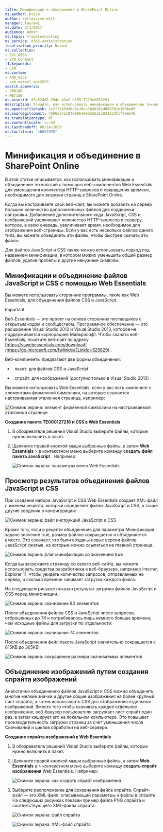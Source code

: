 ```yaml
---
title: Минификация и объединение в SharePoint Online
ms.author: kvice
author: kelleyvice-msft
manager: laurawi
ms.date: 3/1/2017
audience: Admin
ms.topic: troubleshooting
ms.service: o365-administration
localization_priority: Normal
ms.collection:
- Ent_O365
- SPO_Content
f1.keywords:
- CSH
ms.custom:
- Adm_O365
- seo-marvel-apr2020
search.appverid:
- SPO160
- MET150
ms.assetid: 87a52468-994e-43a2-b155-7229ed659291
description: Узнайте, как использовать минификации и объединение технологий с помощью Web Essentials, чтобы сократить количество HTTP-запросов и время, необходимое для загрузки страниц в SharePoint Online.
ms.openlocfilehash: 2e2ff7b9d36a6c28ca3840304d896782e1096e85
ms.sourcegitcommit: 79065e72c0799064e9055022393113dfcf40eb4b
ms.translationtype: MT
ms.contentlocale: ru-RU
ms.lasthandoff: 08/14/2020
ms.locfileid: "46692995"
---
```

# <a name="minification-and-bundling-in-sharepoint-online"></a>Минификация и объединение в SharePoint Online

В этой статье описывается, как использовать минификации и объединение технологий с помощью веб-компонентов Web Essentials для уменьшения количества HTTP-запросов и сокращения времени, необходимого для загрузки страниц в SharePoint Online.
  
Когда вы настраиваете свой веб-сайт, вы можете добавить на сервер большое количество дополнительных файлов для поддержки настройки. Добавление дополнительного кода JavaScript, CSS и изображений увеличивает количество HTTP-запросов к серверу, которое, в свою очередь, увеличивает время, необходимое для отображения веб-страницы. Если у вас есть несколько файлов одного типа, вы можете объединить эти файлы, чтобы быстрее скачать эти файлы.
  
Для файлов JavaScript и CSS также можно использовать подход под названием минификации, в котором можно уменьшить общий размер файлов, удалив пробелы и другие ненужные символы.
  
## <a name="minification-and-bundling-javascript-and-css-files-with-web-essentials"></a>Минификации и объединение файлов JavaScript и CSS с помощью Web Essentials

Вы можете использовать сторонние программы, такие как Web Essentials, для объединения файлов CSS и JavaScript.
  
> [!IMPORTANT]
> Веб-Essentials — это проект на основе сторонних поставщиков с открытым кодом и сообществом. Программное обеспечение — это расширение Visual Studio 2012 и Visual Studio 2013, которое не поддерживается корпорацией Майкрософт. Чтобы скачать веб-Essentials, посетите веб-сайт по адресу [https://vswebessentials.com/download](https://go.microsoft.com/fwlink/p/?LinkId=525629) . 
  
Веб-компоненты предлагают две формы объединения:
  
- . пакет: для файлов CSS и JavaScript
    
- . спрайт: для изображений (доступно только в Visual Studio 2013)
    
Вы можете использовать Web Essentials, если у вас есть компонент с элементами фирменной символики, на которые ссылается настраиваемая эталонная страница, например:
  
![Снимок экрана: элемент фирменной символики на настраиваемой эталонной странице](../media/3a6eba36-973d-482b-8556-a9394b8ba19f.png)
  
 **Создание пакета TE000127218 и CSS в Web Essentials**
  
1. В обозревателе решений Visual Studio выберите файлы, которые нужно включить в пакет.
    
2. Щелкните правой кнопкой мыши выбранные файлы, а затем **Web Essentials** \> в контекстном меню выберите команду **создать файл пакета JavaScript** . Например: 
    
    ![Снимок экрана: параметры меню Web Essentials](../media/41aac84c-4538-4f78-b454-46e651f868a3.png)
  
## <a name="viewing-the-results-of-bundling-javascript-and-css-files"></a>Просмотр результатов объединения файлов JavaScript и CSS

При создании набора JavaScript и CSS Web Essentials создает XML-файл с именем рецепта, который определяет файлы JavaScript и CSS, а также другие сведения о конфигурации: 
  
![Снимок экрана: файл инструкций JavaScript и CSS](../media/7ba891f8-52d8-467b-a0f6-b062dd1137a4.png)
  
Кроме того, если в рецепте объединения для параметра Минификация задано значение true, размер файлов сокращается и объединяется вместе. Это означает, что были созданы новые версии файлов JavaScript сжатые, на которые можно ссылаться на главной странице.
  
![Снимок экрана: флаг минификации со значением true](../media/50523af2-6412-4117-ac3d-5bd26f6d562e.png)
  
Когда вы загружаете страницу со своего веб-сайта, вы можете использовать средства разработчика в веб-браузере, например Internet Explorer 11, чтобы увидеть количество запросов, отправленных на сервер, и сколько времени занимает загрузка каждого файла.
  
На следующем рисунке показан результат загрузки файлов JavaScript и CSS перед минификации.
  
![Снимок экрана: скачивание 80 элементов](../media/e2df3912-1923-46e6-8cf2-3015a31554e1.png)
  
После объединения файлов CSS и JavaScript число запросов, отброшенных до 74 и потребовалось лишь немного больше времени, чем исходные файлы для загрузки по отдельности:
  
![Снимок экрана: скачивание 74 элементов](../media/686c4387-70e8-4a74-9d45-059f33a91184.png)
  
После объединения файл пакета JavaScript значительно сокращается с 815KB до 365KB:
  
![Снимок экрана: сокращение размера скачиваемых элементов](../media/5e7dbd98-faff-4f68-b320-108fb252e395.png)
  
## <a name="bundling-images-by-creating-an-image-sprite"></a>Объединение изображений путем создания спрайта изображений

Аналогично объединению файлов JavaScript и CSS можно объединять многие мелкие значки и другие общие изображения на более крупный лист спрайта, а затем использовать CSS для отображения отдельных изображений. Вместо того чтобы скачивать каждое отдельное изображение, веб-браузер пользователя загружает лист спрайт один раз, а затем кэширует его на локальном компьютере. Это повышает производительность загрузки страниц за счет уменьшения числа Скачиваний и циклов обработки на веб-сервере.
  
 **Создание спрайта изображений в Web Essentials**
  
1. В обозревателе решений Visual Studio выберите файлы, которые нужно включить в пакет.
    
2. Щелкните правой кнопкой мыши выбранные файлы, а затем **Web Essentials** в \> контекстном меню выберите команду **создать спрайт изображения** Web Essentials. Например: 
    
    ![Снимок экрана: как создать спрайт изображения](../media/de0fe741-4ef7-4e3b-bafa-ef9f4822dac6.png)
  
3. Выберите расположение для сохранения файла спрайта. Спрайт-файл — это XML-файл, описывающий параметры и файлы в спрайте. На следующих рисунках показан пример файла PNG спрайта и соответствующего XML-файла спрайта.
    
    ![Снимок экрана: файл спрайта](../media/0876bb2a-d1b9-4169-8e95-9c290d628d90.png)
  
    ![Снимок экрана: XML-файл спрайта](../media/d1f94776-280d-4d56-abb5-384f145d9989.png)
  

